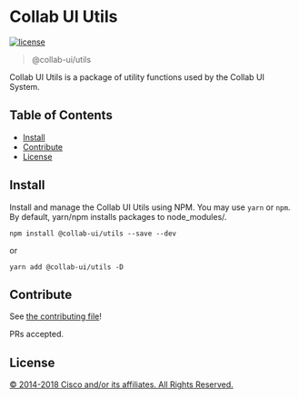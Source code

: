# Collab UI Utils

[![license](https://img.shields.io/github/license/ciscospark/react-ciscospark.svg)](https://github.com/collab-ui/collab-ui-utils/blob/master/LICENSE)

> @collab-ui/utils

Collab UI Utils is a package of utility functions used by the Collab UI System.

## Table of Contents

- [Install](#install)
- [Contribute](#contribute)
- [License](#license)

## Install

Install and manage the Collab UI Utils using NPM. You may use `yarn` or `npm`. By default, yarn/npm installs packages to node_modules/.

`npm install @collab-ui/utils --save --dev`

or

`yarn add @collab-ui/utils -D`

## Contribute

See [the contributing file](CONTRIBUTING.md)!

PRs accepted.

## License

[© 2014-2018 Cisco and/or its affiliates. All Rights Reserved.](../LICENSE)
